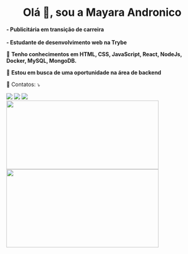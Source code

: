 <h1 align="center">Olá 👋, sou a Mayara Andronico</h1>
<p align="left"> 
 <strong>- Publicitária em transição de carreira</strong>
  <br>
    <br>
 <strong>- Estudante de desenvolvimento web na Trybe</strong>
</p>

<p align="left">
  🦄 <strong>Tenho conhecimentos em HTML, CSS, JavaScript, React, NodeJs, Docker, MySQL, MongoDB.</strong>
</p>

<p align="left">
  💼 <strong>Estou em busca de uma oportunidade na área de backend</strong>
</p>

<p align="left">
  💌 Contatos: ⤵️
</p>

<p align="left">
  <a href="#" alt="Gmail">
  <img src="https://img.shields.io/badge/-Gmail-FF0000?style=flat-square&labelColor=FF0000&logo=gmail&logoColor=white&link=mayandronico@msn.com"/></a>

  <a href="#" alt="Linkedin">
  <img src="https://img.shields.io/badge/-Linkedin-0e76a8?style=flat-square&logo=Linkedin&logoColor=white&link=https://www.linkedin.com/in/mayara-andronico/"/></a>

 <a href="#" alt="WhatsApp">
 <img src="https://img.shields.io/badge/-WhatsApp-25d366?style=flat-square&labelColor=25d366&logo=whatsapp&logoColor=white&link=https://api.whatsapp.com/send?phone=5513981295548"/></a>
  <br>
  <img width="400px" height="180em" src="https://github-readme-stats.vercel.app/api?username=mayandronico&show_icons=true&theme=buefy&include_all_commits=true&count_private=true"/>
  <img width="400px" height="205em" src="https://github-readme-stats.vercel.app/api/top-langs/?username=mayandronico&layout=compact&langs_count=16&theme=buefy"/>
  </a>


